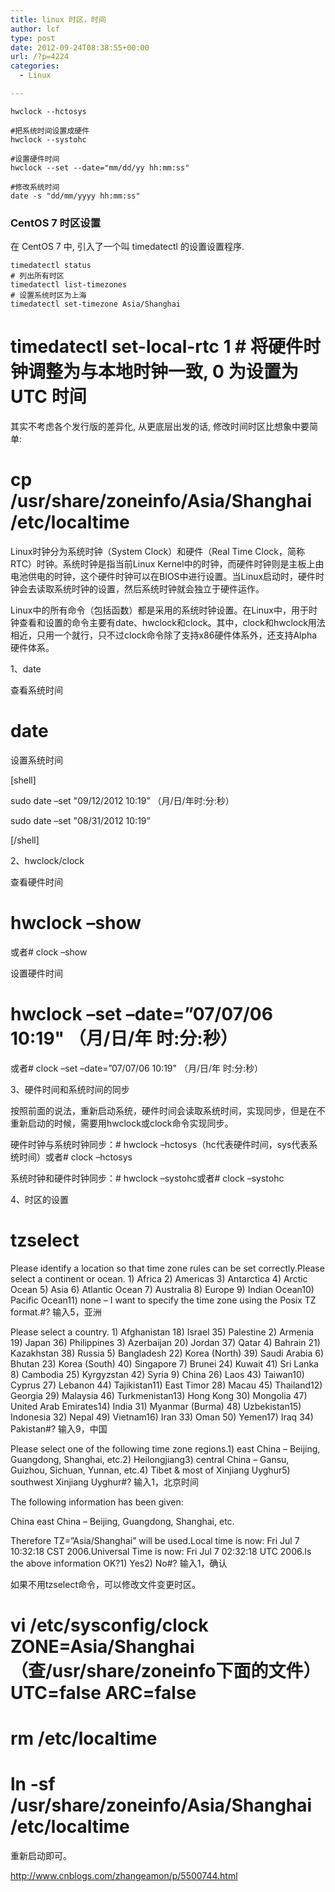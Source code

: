 ```yaml
---
title: linux 时区，时间
author: lcf
type: post
date: 2012-09-24T08:38:55+00:00
url: /?p=4224
categories:
  - Linux

---
```

```bash#把硬件时间设置成系统时间
hwclock --hctosys

#把系统时间设置成硬件
hwclock --systohc

#设置硬件时间
hwclock --set --date="mm/dd/yy hh:mm:ss"

#修改系统时间
date -s "dd/mm/yyyy hh:mm:ss"
```

### CentOS 7 时区设置

在 CentOS 7 中, 引入了一个叫 timedatectl 的设置设置程序.

```bash# 查看系统时间方面的各种状态
timedatectl status
# 列出所有时区
timedatectl list-timezones
# 设置系统时区为上海
timedatectl set-timezone Asia/Shanghai 
```

# timedatectl set-local-rtc 1 # 将硬件时钟调整为与本地时钟一致, 0 为设置为 UTC 时间

其实不考虑各个发行版的差异化, 从更底层出发的话, 修改时间时区比想象中要简单:

# cp /usr/share/zoneinfo/Asia/Shanghai /etc/localtime

Linux时钟分为系统时钟（System Clock）和硬件（Real Time Clock，简称RTC）时钟。系统时钟是指当前Linux Kernel中的时钟，而硬件时钟则是主板上由电池供电的时钟，这个硬件时钟可以在BIOS中进行设置。当Linux启动时，硬件时钟会去读取系统时钟的设置，然后系统时钟就会独立于硬件运作。

Linux中的所有命令（包括函数）都是采用的系统时钟设置。在Linux中，用于时钟查看和设置的命令主要有date、hwclock和clock。其中，clock和hwclock用法相近，只用一个就行，只不过clock命令除了支持x86硬件体系外，还支持Alpha硬件体系。

1、date

查看系统时间

# date

设置系统时间
  
[shell]
  
sudo date &#8211;set "09/12/2012 10:19&#8221; （月/日/年时:分:秒）
  
sudo date &#8211;set "08/31/2012 10:19&#8221;
  
[/shell]
  
2、hwclock/clock

查看硬件时间

# hwclock &#8211;show

或者# clock &#8211;show

设置硬件时间

# hwclock &#8211;set &#8211;date=&#8221;07/07/06 10:19" （月/日/年 时:分:秒）

或者# clock &#8211;set &#8211;date=&#8221;07/07/06 10:19" （月/日/年 时:分:秒）

3、硬件时间和系统时间的同步

按照前面的说法，重新启动系统，硬件时间会读取系统时间，实现同步，但是在不重新启动的时候，需要用hwclock或clock命令实现同步。

硬件时钟与系统时钟同步：# hwclock &#8211;hctosys（hc代表硬件时间，sys代表系统时间）或者# clock &#8211;hctosys

系统时钟和硬件时钟同步：# hwclock &#8211;systohc或者# clock &#8211;systohc

4、时区的设置

# tzselect

Please identify a location so that time zone rules can be set correctly.Please select a continent or ocean. 1) Africa 2) Americas 3) Antarctica 4) Arctic Ocean 5) Asia 6) Atlantic Ocean 7) Australia 8) Europe 9) Indian Ocean10) Pacific Ocean11) none &#8211; I want to specify the time zone using the Posix TZ format.#? 输入5，亚洲

Please select a country. 1) Afghanistan 18) Israel 35) Palestine 2) Armenia 19) Japan 36) Philippines 3) Azerbaijan 20) Jordan 37) Qatar 4) Bahrain 21) Kazakhstan 38) Russia 5) Bangladesh 22) Korea (North) 39) Saudi Arabia 6) Bhutan 23) Korea (South) 40) Singapore 7) Brunei 24) Kuwait 41) Sri Lanka 8) Cambodia 25) Kyrgyzstan 42) Syria 9) China 26) Laos 43) Taiwan10) Cyprus 27) Lebanon 44) Tajikistan11) East Timor 28) Macau 45) Thailand12) Georgia 29) Malaysia 46) Turkmenistan13) Hong Kong 30) Mongolia 47) United Arab Emirates14) India 31) Myanmar (Burma) 48) Uzbekistan15) Indonesia 32) Nepal 49) Vietnam16) Iran 33) Oman 50) Yemen17) Iraq 34) Pakistan#? 输入9，中国

Please select one of the following time zone regions.1) east China &#8211; Beijing, Guangdong, Shanghai, etc.2) Heilongjiang3) central China &#8211; Gansu, Guizhou, Sichuan, Yunnan, etc.4) Tibet & most of Xinjiang Uyghur5) southwest Xinjiang Uyghur#? 输入1，北京时间

The following information has been given:

China east China &#8211; Beijing, Guangdong, Shanghai, etc.

Therefore TZ=&#8221;Asia/Shanghai&#8221; will be used.Local time is now: Fri Jul 7 10:32:18 CST 2006.Universal Time is now: Fri Jul 7 02:32:18 UTC 2006.Is the above information OK?1) Yes2) No#? 输入1，确认

如果不用tzselect命令，可以修改文件变更时区。

# vi /etc/sysconfig/clock ZONE=Asia/Shanghai（查/usr/share/zoneinfo下面的文件） UTC=false ARC=false

# rm /etc/localtime

# ln -sf /usr/share/zoneinfo/Asia/Shanghai /etc/localtime

重新启动即可。

http://www.cnblogs.com/zhangeamon/p/5500744.html